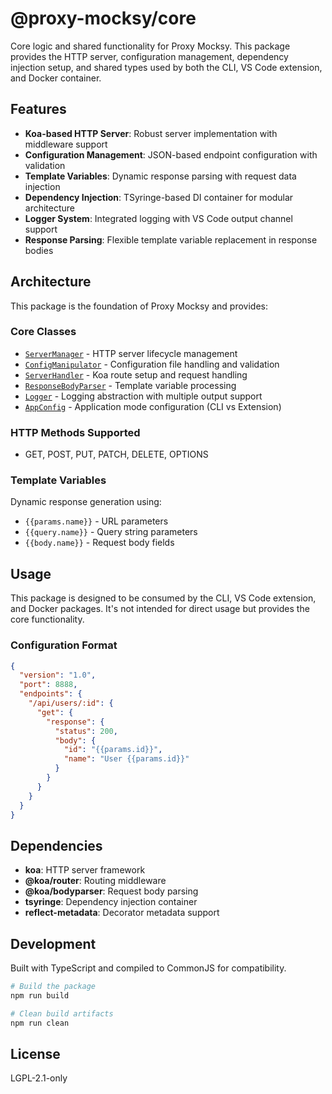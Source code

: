 # @proxy-mocksy/core

Core logic and shared functionality for Proxy Mocksy. This package provides the HTTP server, configuration management, dependency injection setup, and shared types used by both the CLI, VS Code extension, and Docker container.

## Features

- **Koa-based HTTP Server**: Robust server implementation with middleware support
- **Configuration Management**: JSON-based endpoint configuration with validation
- **Template Variables**: Dynamic response parsing with request data injection
- **Dependency Injection**: TSyringe-based DI container for modular architecture
- **Logger System**: Integrated logging with VS Code output channel support
- **Response Parsing**: Flexible template variable replacement in response bodies

## Architecture

This package is the foundation of Proxy Mocksy and provides:

### Core Classes

- [`ServerManager`](src/server-manager.ts) - HTTP server lifecycle management
- [`ConfigManipulator`](src/config-manipulator.ts) - Configuration file handling and validation
- [`ServerHandler`](src/server-handler.ts) - Koa route setup and request handling
- [`ResponseBodyParser`](src/response-body-parser.ts) - Template variable processing
- [`Logger`](src/logger.ts) - Logging abstraction with multiple output support
- [`AppConfig`](src/app-config.ts) - Application mode configuration (CLI vs Extension)

### HTTP Methods Supported

- GET, POST, PUT, PATCH, DELETE, OPTIONS

### Template Variables

Dynamic response generation using:
- `{{params.name}}` - URL parameters
- `{{query.name}}` - Query string parameters  
- `{{body.name}}` - Request body fields

## Usage

This package is designed to be consumed by the CLI, VS Code extension, and Docker packages. It's not intended for direct usage but provides the core functionality.

### Configuration Format

```json
{
  "version": "1.0",
  "port": 8888,
  "endpoints": {
    "/api/users/:id": {
      "get": {
        "response": {
          "status": 200,
          "body": {
            "id": "{{params.id}}",
            "name": "User {{params.id}}"
          }
        }
      }
    }
  }
}
```

## Dependencies

- **koa**: HTTP server framework
- **@koa/router**: Routing middleware
- **@koa/bodyparser**: Request body parsing
- **tsyringe**: Dependency injection container
- **reflect-metadata**: Decorator metadata support

## Development

Built with TypeScript and compiled to CommonJS for compatibility.

```bash
# Build the package
npm run build

# Clean build artifacts  
npm run clean
```

## License

LGPL-2.1-only